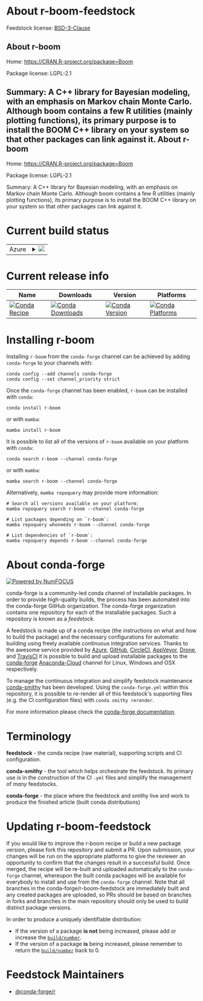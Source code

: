 About r-boom-feedstock
======================

Feedstock license: [BSD-3-Clause](https://github.com/conda-forge/r-boom-feedstock/blob/main/LICENSE.txt)

About r-boom
------------

Home: https://CRAN.R-project.org/package=Boom

Package license: LGPL-2.1

Summary: A C++ library for Bayesian modeling, with an emphasis on Markov chain Monte Carlo.  Although boom contains a few R utilities (mainly plotting functions), its primary purpose is to install the BOOM C++ library on your system so that other packages can link against it.
About r-boom
------------

Home: https://CRAN.R-project.org/package=Boom

Package license: LGPL-2.1

Summary: A C++ library for Bayesian modeling, with an emphasis on Markov chain Monte Carlo.  Although boom contains a few R utilities (mainly plotting functions), its primary purpose is to install the BOOM C++ library on your system so that other packages can link against it.

Current build status
====================


<table>
    
  <tr>
    <td>Azure</td>
    <td>
      <details>
        <summary>
          <a href="https://dev.azure.com/conda-forge/feedstock-builds/_build/latest?definitionId=7813&branchName=main">
            <img src="https://dev.azure.com/conda-forge/feedstock-builds/_apis/build/status/r-boom-feedstock?branchName=main">
          </a>
        </summary>
        <table>
          <thead><tr><th>Variant</th><th>Status</th></tr></thead>
          <tbody><tr>
              <td>linux_64_r_base4.2</td>
              <td>
                <a href="https://dev.azure.com/conda-forge/feedstock-builds/_build/latest?definitionId=7813&branchName=main">
                  <img src="https://dev.azure.com/conda-forge/feedstock-builds/_apis/build/status/r-boom-feedstock?branchName=main&jobName=linux&configuration=linux%20linux_64_r_base4.2" alt="variant">
                </a>
              </td>
            </tr><tr>
              <td>linux_64_r_base4.3</td>
              <td>
                <a href="https://dev.azure.com/conda-forge/feedstock-builds/_build/latest?definitionId=7813&branchName=main">
                  <img src="https://dev.azure.com/conda-forge/feedstock-builds/_apis/build/status/r-boom-feedstock?branchName=main&jobName=linux&configuration=linux%20linux_64_r_base4.3" alt="variant">
                </a>
              </td>
            </tr><tr>
              <td>osx_64_r_base4.2</td>
              <td>
                <a href="https://dev.azure.com/conda-forge/feedstock-builds/_build/latest?definitionId=7813&branchName=main">
                  <img src="https://dev.azure.com/conda-forge/feedstock-builds/_apis/build/status/r-boom-feedstock?branchName=main&jobName=osx&configuration=osx%20osx_64_r_base4.2" alt="variant">
                </a>
              </td>
            </tr><tr>
              <td>osx_64_r_base4.3</td>
              <td>
                <a href="https://dev.azure.com/conda-forge/feedstock-builds/_build/latest?definitionId=7813&branchName=main">
                  <img src="https://dev.azure.com/conda-forge/feedstock-builds/_apis/build/status/r-boom-feedstock?branchName=main&jobName=osx&configuration=osx%20osx_64_r_base4.3" alt="variant">
                </a>
              </td>
            </tr>
          </tbody>
        </table>
      </details>
    </td>
  </tr>
</table>

Current release info
====================

| Name | Downloads | Version | Platforms |
| --- | --- | --- | --- |
| [![Conda Recipe](https://img.shields.io/badge/recipe-r--boom-green.svg)](https://anaconda.org/conda-forge/r-boom) | [![Conda Downloads](https://img.shields.io/conda/dn/conda-forge/r-boom.svg)](https://anaconda.org/conda-forge/r-boom) | [![Conda Version](https://img.shields.io/conda/vn/conda-forge/r-boom.svg)](https://anaconda.org/conda-forge/r-boom) | [![Conda Platforms](https://img.shields.io/conda/pn/conda-forge/r-boom.svg)](https://anaconda.org/conda-forge/r-boom) |

Installing r-boom
=================

Installing `r-boom` from the `conda-forge` channel can be achieved by adding `conda-forge` to your channels with:

```
conda config --add channels conda-forge
conda config --set channel_priority strict
```

Once the `conda-forge` channel has been enabled, `r-boom` can be installed with `conda`:

```
conda install r-boom
```

or with `mamba`:

```
mamba install r-boom
```

It is possible to list all of the versions of `r-boom` available on your platform with `conda`:

```
conda search r-boom --channel conda-forge
```

or with `mamba`:

```
mamba search r-boom --channel conda-forge
```

Alternatively, `mamba repoquery` may provide more information:

```
# Search all versions available on your platform:
mamba repoquery search r-boom --channel conda-forge

# List packages depending on `r-boom`:
mamba repoquery whoneeds r-boom --channel conda-forge

# List dependencies of `r-boom`:
mamba repoquery depends r-boom --channel conda-forge
```


About conda-forge
=================

[![Powered by
NumFOCUS](https://img.shields.io/badge/powered%20by-NumFOCUS-orange.svg?style=flat&colorA=E1523D&colorB=007D8A)](https://numfocus.org)

conda-forge is a community-led conda channel of installable packages.
In order to provide high-quality builds, the process has been automated into the
conda-forge GitHub organization. The conda-forge organization contains one repository
for each of the installable packages. Such a repository is known as a *feedstock*.

A feedstock is made up of a conda recipe (the instructions on what and how to build
the package) and the necessary configurations for automatic building using freely
available continuous integration services. Thanks to the awesome service provided by
[Azure](https://azure.microsoft.com/en-us/services/devops/), [GitHub](https://github.com/),
[CircleCI](https://circleci.com/), [AppVeyor](https://www.appveyor.com/),
[Drone](https://cloud.drone.io/welcome), and [TravisCI](https://travis-ci.com/)
it is possible to build and upload installable packages to the
[conda-forge](https://anaconda.org/conda-forge) [Anaconda-Cloud](https://anaconda.org/)
channel for Linux, Windows and OSX respectively.

To manage the continuous integration and simplify feedstock maintenance
[conda-smithy](https://github.com/conda-forge/conda-smithy) has been developed.
Using the ``conda-forge.yml`` within this repository, it is possible to re-render all of
this feedstock's supporting files (e.g. the CI configuration files) with ``conda smithy rerender``.

For more information please check the [conda-forge documentation](https://conda-forge.org/docs/).

Terminology
===========

**feedstock** - the conda recipe (raw material), supporting scripts and CI configuration.

**conda-smithy** - the tool which helps orchestrate the feedstock.
                   Its primary use is in the construction of the CI ``.yml`` files
                   and simplify the management of *many* feedstocks.

**conda-forge** - the place where the feedstock and smithy live and work to
                  produce the finished article (built conda distributions)


Updating r-boom-feedstock
=========================

If you would like to improve the r-boom recipe or build a new
package version, please fork this repository and submit a PR. Upon submission,
your changes will be run on the appropriate platforms to give the reviewer an
opportunity to confirm that the changes result in a successful build. Once
merged, the recipe will be re-built and uploaded automatically to the
`conda-forge` channel, whereupon the built conda packages will be available for
everybody to install and use from the `conda-forge` channel.
Note that all branches in the conda-forge/r-boom-feedstock are
immediately built and any created packages are uploaded, so PRs should be based
on branches in forks and branches in the main repository should only be used to
build distinct package versions.

In order to produce a uniquely identifiable distribution:
 * If the version of a package **is not** being increased, please add or increase
   the [``build/number``](https://docs.conda.io/projects/conda-build/en/latest/resources/define-metadata.html#build-number-and-string).
 * If the version of a package **is** being increased, please remember to return
   the [``build/number``](https://docs.conda.io/projects/conda-build/en/latest/resources/define-metadata.html#build-number-and-string)
   back to 0.

Feedstock Maintainers
=====================

* [@conda-forge/r](https://github.com/conda-forge/r/)

